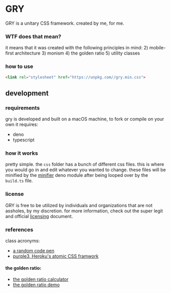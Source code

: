 # GRY

GRY is a unitary CSS framework. created by me, for me.

### WTF does that mean?
it means that it was created with the following principles in mind:
2) mobile-first architecture
3) monism
4) the golden ratio
5) utility classes

### how to use
```html
<link rel="stylesheet" href="https://unpkg.com//gry.min.css">
```

## development

### requirements
gry is developed and built on a macOS machine, to fork or compile on your own it requires:
- deno
- typescript

### how it works
pretty simple. the `css` folder has a bunch of different css files. this is where you would go in and edit whatever you wanted to change. these files will be minified by the [minifier](https://deno.land/x/minifier@v1.1.1) deno module after being looped over by the `build.ts` file.

### license
GRY is free to be utilized by individuals and organizations that are not assholes, by my discretion. for more information, check out the super legit and official [licensing](license.md) document.

### references
class acronyms:
- [a random code pen](https://codepen.io/717/pen/GJPaYV)
- [purple3, Heroku's atomic CSS framwork](https://design.herokai.com/purple3/glossary/)
#### the golden ratio:
- [the golden ratio calculator](https://grtcalculator.com/)
- [the golden ratio demo](https://demos.akselipalen.com/goldencss/)
